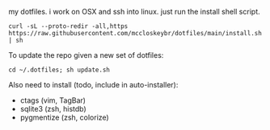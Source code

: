 my dotfiles. i work on OSX and ssh into linux. just run the install shell
script.

```
curl -sL --proto-redir -all,https https://raw.githubusercontent.com/mccloskeybr/dotfiles/main/install.sh | sh
```

To update the repo given a new set of dotfiles:

```
cd ~/.dotfiles; sh update.sh
```

Also need to install (todo, include in auto-installer):

*   ctags (vim, TagBar)
*   sqlite3 (zsh, histdb)
*   pygmentize (zsh, colorize)
